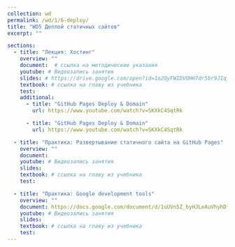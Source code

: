 ```yaml
---
collection: wd
permalink: /wd/1/6-deploy/
title: "WD5 Деплой статичных сайтов"
excerpt: ""

sections:
  - title: "Лекция: Хостинг" 
    overview: ""
    document:  # ссылка на методические указания
    youtube: # Видеозапись занятия
    slides: # https://drive.google.com/open?id=1o2QyFWIDVOHH7dr5br9JIq_aI_JBZyb2FPv3UWjMzlM
    textbook: # ссылка на главу из учебника
    test: 
    additional: 
      - title: "GitHub Pages Deploy & Domain"
        url: https://www.youtube.com/watch?v=SKXkC4SqtRk

      - title: "GitHub Pages Deploy & Domain"
        url: https://www.youtube.com/watch?v=SKXkC4SqtRk

  - title: "Практика: Развертывание статичного сайта на GitHub Pages" 
    overview: ""
    document: 
    youtube: # Видеозапись занятия
    slides: 
    textbook: # ссылка на главу из учебника
    test: 

  - title: "Практика: Google development tools" 
    overview: ""
    document: https://docs.google.com/document/d/1uUVn5Z_byHJLeAuVhyhDfzDw3r2csdlP19-54kl3xRY/edit?usp=sharing
    youtube: # Видеозапись занятия
    slides: 
    textbook: # ссылка на главу из учебника
    test: 
---
```

